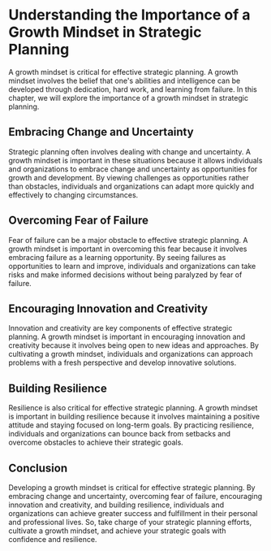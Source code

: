 Understanding the Importance of a Growth Mindset in Strategic Planning
=====================================================================================================================================

A growth mindset is critical for effective strategic planning. A growth mindset involves the belief that one's abilities and intelligence can be developed through dedication, hard work, and learning from failure. In this chapter, we will explore the importance of a growth mindset in strategic planning.

Embracing Change and Uncertainty
--------------------------------

Strategic planning often involves dealing with change and uncertainty. A growth mindset is important in these situations because it allows individuals and organizations to embrace change and uncertainty as opportunities for growth and development. By viewing challenges as opportunities rather than obstacles, individuals and organizations can adapt more quickly and effectively to changing circumstances.

Overcoming Fear of Failure
--------------------------

Fear of failure can be a major obstacle to effective strategic planning. A growth mindset is important in overcoming this fear because it involves embracing failure as a learning opportunity. By seeing failures as opportunities to learn and improve, individuals and organizations can take risks and make informed decisions without being paralyzed by fear of failure.

Encouraging Innovation and Creativity
-------------------------------------

Innovation and creativity are key components of effective strategic planning. A growth mindset is important in encouraging innovation and creativity because it involves being open to new ideas and approaches. By cultivating a growth mindset, individuals and organizations can approach problems with a fresh perspective and develop innovative solutions.

Building Resilience
-------------------

Resilience is also critical for effective strategic planning. A growth mindset is important in building resilience because it involves maintaining a positive attitude and staying focused on long-term goals. By practicing resilience, individuals and organizations can bounce back from setbacks and overcome obstacles to achieve their strategic goals.

Conclusion
----------

Developing a growth mindset is critical for effective strategic planning. By embracing change and uncertainty, overcoming fear of failure, encouraging innovation and creativity, and building resilience, individuals and organizations can achieve greater success and fulfillment in their personal and professional lives. So, take charge of your strategic planning efforts, cultivate a growth mindset, and achieve your strategic goals with confidence and resilience.
